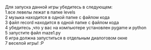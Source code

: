Для запуска данной игры убедитесь в следующем: </br>
1.все  левелы лежат в папке levels </br>
2 музыка находится в одной папке с файлом кода </br>
3 файл record находится в одной папке с файлом кода </br>
4 убедитесь ,что у вас на компьютере установлен pygame и python</br>
5 запустите файл maze1.py </br>
6 игра должна запуститься в отдельным диалоговом окне </br>
7 веселой игры! :P